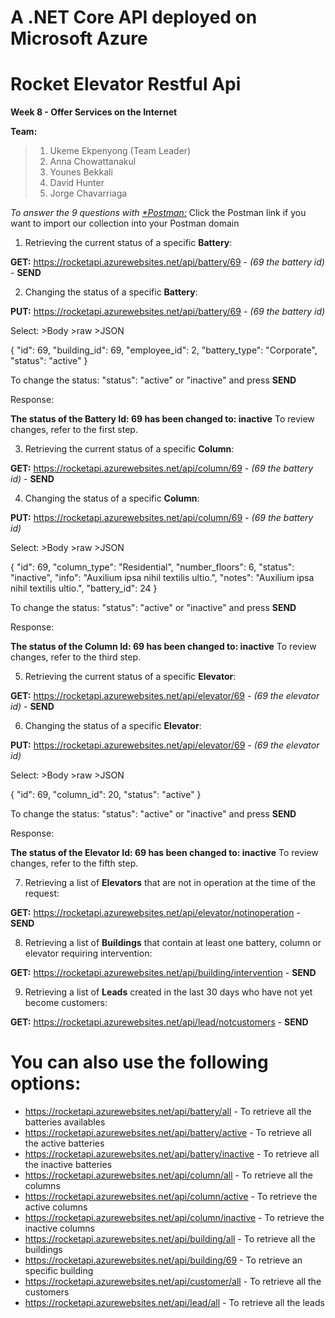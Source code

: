 # <b>A .NET Core API deployed on Microsoft Azure</b>
# <b>Rocket Elevator Restful Api</b>

**Week 8 - Offer Services on the Internet** 

**Team:** 

>1. Ukeme Ekpenyong (Team Leader)
>2. Anna Chowattanakul
>3. Younes Bekkali
>4. David Hunter
>5. Jorge Chavarriaga

*To answer the 9 questions with [*Postman:](https://www.getpostman.com/collections/a5cd3bfab68ca5d11069)*
Click the Postman link if you want to import our collection into your Postman domain

1. Retrieving the current status of a specific **Battery**:

**GET:** https://rocketapi.azurewebsites.net/api/battery/69 - *(69 the battery id)* - **SEND**

2. Changing the status of a specific **Battery**:

**PUT:** https://rocketapi.azurewebsites.net/api/battery/69 - *(69 the battery id)*

Select: >Body >raw >JSON

{
        "id": 69,
        "building_id": 69,
        "employee_id": 2,
        "battery_type": "Corporate",
        "status": "active"
}

To change the status: "status": "active" or "inactive"  and press **SEND**

Response:

**The status of the Battery Id: 69 has been changed to: inactive**
To review changes, refer to the first step.

3. Retrieving the current status of a specific **Column**:

**GET:** https://rocketapi.azurewebsites.net/api/column/69 - *(69 the battery id)* - **SEND**

4. Changing the status of a specific **Column**:

**PUT:** https://rocketapi.azurewebsites.net/api/column/69 - *(69 the battery id)*

Select: >Body >raw >JSON

{
        "id": 69,
        "column_type": "Residential",
        "number_floors": 6,
        "status": "inactive",
        "info": "Auxilium ipsa nihil textilis ultio.",
        "notes": "Auxilium ipsa nihil textilis ultio.",
        "battery_id": 24
}

To change the status: "status": "active" or "inactive"  and press **SEND**

Response:

**The status of the Column Id: 69 has been changed to: inactive**
To review changes, refer to the third step.

5. Retrieving the current status of a specific **Elevator**:

**GET:** https://rocketapi.azurewebsites.net/api/elevator/69 - *(69 the elevator id)* - **SEND**

6. Changing the status of a specific **Elevator**:

**PUT:** https://rocketapi.azurewebsites.net/api/elevator/69 - *(69 the elevator id)* 

Select: >Body >raw >JSON

{
    "id": 69,
    "column_id": 20,
    "status": "active"
}

To change the status: "status": "active" or "inactive"  and press **SEND**

Response:

**The status of the Elevator Id: 69 has been changed to: inactive**
To review changes, refer to the fifth step.

7. Retrieving a list of **Elevators** that are not in operation at the time of the request:

**GET:** https://rocketapi.azurewebsites.net/api/elevator/notinoperation - **SEND**

8. Retrieving a list of **Buildings** that contain at least one battery, column or elevator requiring intervention:

**GET:** https://rocketapi.azurewebsites.net/api/building/intervention - **SEND**

9. Retrieving a list of **Leads** created in the last 30 days who have not yet become customers:

**GET:** https://rocketapi.azurewebsites.net/api/lead/notcustomers - **SEND**

# <b>You can also use the following options:</b>
* https://rocketapi.azurewebsites.net/api/battery/all - To retrieve all the batteries availables
* https://rocketapi.azurewebsites.net/api/battery/active - To retrieve all the active batteries
* https://rocketapi.azurewebsites.net/api/battery/inactive - To retrieve all the inactive batteries 
* https://rocketapi.azurewebsites.net/api/column/all - To retrieve all the columns
* https://rocketapi.azurewebsites.net/api/column/active - To retrieve the active columns
* https://rocketapi.azurewebsites.net/api/column/inactive - To retrieve the inactive columns
* https://rocketapi.azurewebsites.net/api/building/all - To retrieve all the buildings
* https://rocketapi.azurewebsites.net/api/building/69 - To retrieve an specific building 
* https://rocketapi.azurewebsites.net/api/customer/all - To retrieve all the customers
* https://rocketapi.azurewebsites.net/api/lead/all - To retrieve all the leads
